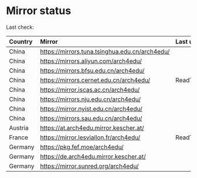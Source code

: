 <script src="./time.js"></script>
# Mirror status
Last check: <script type="text/javascript">localize(1744871628.5394087);</script>

|Country|Mirror|Last update|
|:------|:-----|:----------|
|China|https://mirrors.tuna.tsinghua.edu.cn/arch4edu/|<script type="text/javascript">localize(1744829114);</script>|
|China|https://mirrors.aliyun.com/arch4edu/|<script type="text/javascript">localize(1744829114);</script>|
|China|https://mirrors.bfsu.edu.cn/arch4edu/|<script type="text/javascript">localize(1744829114);</script>|
|China|https://mirrors.cernet.edu.cn/arch4edu/|ReadTimeout|
|China|https://mirror.iscas.ac.cn/arch4edu/|<script type="text/javascript">localize(1744829114);</script>|
|China|https://mirrors.nju.edu.cn/arch4edu/|<script type="text/javascript">localize(1744785876);</script>|
|China|https://mirror.nyist.edu.cn/arch4edu/|<script type="text/javascript">localize(1744829114);</script>|
|China|https://mirrors.sau.edu.cn/arch4edu/|<script type="text/javascript">localize(1731653531);</script>|
|Austria|https://at.arch4edu.mirror.kescher.at/|<script type="text/javascript">localize(1744829114);</script>|
|France|https://mirror.lesviallon.fr/arch4edu/|ReadTimeout|
|Germany|https://pkg.fef.moe/arch4edu/|<script type="text/javascript">localize(1744829114);</script>|
|Germany|https://de.arch4edu.mirror.kescher.at/|<script type="text/javascript">localize(1744829114);</script>|
|Germany|https://mirror.sunred.org/arch4edu/|<script type="text/javascript">localize(1744829114);</script>|

<script src="./tablefilter/tablefilter.js"></script>
<script src="./table.js"></script>